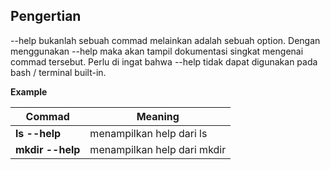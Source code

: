 ## Pengertian

--help bukanlah sebuah commad melainkan adalah sebuah option. Dengan menggunakan --help maka akan tampil dokumentasi singkat mengenai commad tersebut. Perlu di ingat bahwa --help tidak dapat digunakan pada bash / terminal built-in.

**Example**

Commad | Meaning
--- | ---
**ls --help** | menampilkan help dari ls
**mkdir --help** | menampilkan help dari mkdir